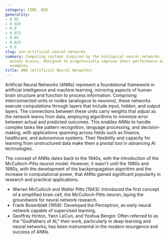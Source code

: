 ```yaml
---
category: CORE, BIO
generality:
- 0.95
- 0.925
- 0.9
- 0.875
- 0.85
- 0.825
- 0.8
slug: ann-artificial-neural-networks
summary: Computing systems inspired by the biological neural networks that constitute
  animal brains, designed to progressively improve their performance on tasks by considering
  examples.
title: ANN (Artificial Neural Networks)
---
```


Artificial Neural Networks (ANNs) represent a foundational framework in artificial intelligence and machine learning, mirroring aspects of human brain structure and function to process information. Comprising interconnected units or nodes (analogous to neurons), these networks execute computations through layers that include input, hidden, and output layers. The connections between these units carry weights that adjust as the network learns from data, employing algorithms to minimize error between actual and predicted outcomes. This enables ANNs to handle complex tasks like pattern recognition, language processing, and decision-making, with applications spanning across fields such as finance, healthcare, and autonomous systems. Their flexibility and capacity for learning from unstructured data make them a pivotal tool in advancing AI technologies.

The concept of ANNs dates back to the 1940s, with the introduction of the McCulloch-Pitts neuron model. However, it wasn't until the 1980s and 1990s, with the development of the backpropagation algorithm and the increase in computational power, that ANNs gained significant popularity in research and practical applications.

- Warren McCulloch and Walter Pitts (1943): Introduced the first concept of a simplified brain cell, the McCulloch-Pitts neuron, laying the groundwork for neural network research.
- Frank Rosenblatt (1958): Developed the Perceptron, an early neural network capable of supervised learning.
- Geoffrey Hinton, Yann LeCun, and Yoshua Bengio: Often referred to as the "Godfathers of AI," their work, particularly in deep learning and neural networks, has been instrumental in the modern resurgence and success of ANNs.
